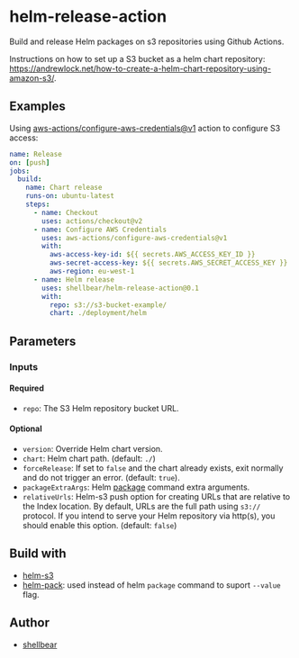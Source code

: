 # helm-release-action

Build and release Helm packages on s3 repositories using Github Actions.

Instructions on how to set up a S3 bucket as a helm chart repository: https://andrewlock.net/how-to-create-a-helm-chart-repository-using-amazon-s3/.

## Examples

Using [aws-actions/configure-aws-credentials@v1](https://github.com/aws-actions/configure-aws-credentials) action to configure S3 access:

```yaml
name: Release
on: [push]
jobs:
  build:
    name: Chart release
    runs-on: ubuntu-latest
    steps:
      - name: Checkout
        uses: actions/checkout@v2
      - name: Configure AWS Credentials
        uses: aws-actions/configure-aws-credentials@v1
        with:
          aws-access-key-id: ${{ secrets.AWS_ACCESS_KEY_ID }}
          aws-secret-access-key: ${{ secrets.AWS_SECRET_ACCESS_KEY }}
          aws-region: eu-west-1
      - name: Helm release
        uses: shellbear/helm-release-action@0.1
        with:
          repo: s3://s3-bucket-example/
          chart: ./deployment/helm
```

## Parameters

### Inputs

#### Required

- `repo`: The S3 Helm repository bucket URL.

#### Optional

- `version`: Override Helm chart version.
- `chart`: Helm chart path. (default: `./`)
- `forceRelease`: If set to `false` and the chart already exists, exit normally and do not trigger an error. (default: `true`).
- `packageExtraArgs`: Helm [package](https://helm.sh/docs/helm/helm_package/) command extra arguments.
- `relativeUrls`: Helm-s3 push option for creating URLs that are relative to the Index location. By default, URLs are the full path using `s3://` protocol. If you intend to serve your Helm repository via http(s), you should enable this option. (default: `false`)

## Build with

- [helm-s3](https://github.com/hypnoglow/helm-s3.git)
- [helm-pack](https://github.com/thynquest/helm-pack.git): used instead of helm `package` command to suport `--value` flag.

## Author

- [shellbear](http://github.com/shellbear/)